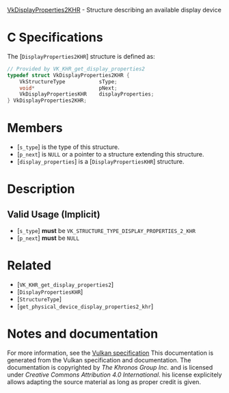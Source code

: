 [VkDisplayProperties2KHR](https://www.khronos.org/registry/vulkan/specs/1.3-extensions/man/html/VkDisplayProperties2KHR.html) - Structure describing an available display device

# C Specifications
The [`DisplayProperties2KHR`] structure is defined as:
```c
// Provided by VK_KHR_get_display_properties2
typedef struct VkDisplayProperties2KHR {
    VkStructureType           sType;
    void*                     pNext;
    VkDisplayPropertiesKHR    displayProperties;
} VkDisplayProperties2KHR;
```

# Members
- [`s_type`] is the type of this structure.
- [`p_next`] is `NULL` or a pointer to a structure extending this structure.
- [`display_properties`] is a [`DisplayPropertiesKHR`] structure.

# Description
## Valid Usage (Implicit)
-  [`s_type`] **must**  be `VK_STRUCTURE_TYPE_DISPLAY_PROPERTIES_2_KHR`
-  [`p_next`] **must**  be `NULL`

# Related
- [`VK_KHR_get_display_properties2`]
- [`DisplayPropertiesKHR`]
- [`StructureType`]
- [`get_physical_device_display_properties2_khr`]

# Notes and documentation
For more information, see the [Vulkan specification](https://www.khronos.org/registry/vulkan/specs/1.3-extensions/html/vkspec.html)
This documentation is generated from the Vulkan specification and documentation.
The documentation is copyrighted by *The Khronos Group Inc.* and is licensed under *Creative Commons Attribution 4.0 International*.
his license explicitely allows adapting the source material as long as proper credit is given.
        